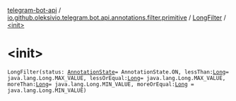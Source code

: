 [telegram-bot-api](../../index.md) / [io.github.oleksivio.telegram.bot.api.annotations.filter.primitive](../index.md) / [LongFilter](index.md) / [&lt;init&gt;](./-init-.md)

# &lt;init&gt;

`LongFilter(status: `[`AnnotationState`](../../io.github.oleksivio.telegram.bot.api.model.annotation/-annotation-state/index.md)` = AnnotationState.ON, lessThan: `[`Long`](https://kotlinlang.org/api/latest/jvm/stdlib/kotlin/-long/index.html)` = java.lang.Long.MAX_VALUE, lessOrEqual: `[`Long`](https://kotlinlang.org/api/latest/jvm/stdlib/kotlin/-long/index.html)` = java.lang.Long.MAX_VALUE, moreThan: `[`Long`](https://kotlinlang.org/api/latest/jvm/stdlib/kotlin/-long/index.html)` = java.lang.Long.MIN_VALUE, moreOrEqual: `[`Long`](https://kotlinlang.org/api/latest/jvm/stdlib/kotlin/-long/index.html)` = java.lang.Long.MIN_VALUE)`
